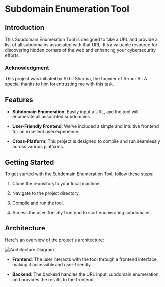 # Subdomain Enumeration Tool

## Introduction

This Subdomain Enumeration Tool is designed to take a URL and provide a list of all subdomains associated with that URL. It's a valuable resource for discovering hidden corners of the web and enhancing your cybersecurity efforts.

### Acknowledgment

This project was initiated by Akhil Sharma, the founder of Armur AI. A special thanks to him for entrusting me with this task.

## Features

- **Subdomain Enumeration**: Easily input a URL, and the tool will enumerate all associated subdomains.

- **User-Friendly Frontend**: We've included a simple and intuitive frontend for an excellent user experience.

- **Cross-Platform**: This project is designed to compile and run seamlessly across various platforms.

## Getting Started

To get started with the Subdomain Enumeration Tool, follow these steps:

1. Clone the repository to your local machine.

2. Navigate to the project directory.

3. Compile and run the tool.

4. Access the user-friendly frontend to start enumerating subdomains.

## Architecture

Here's an overview of the project's architecture:

![Architecture Diagram](architecture.png)

- **Frontend**: The user interacts with the tool through a frontend interface, making it accessible and user-friendly.

- **Backend**: The backend handles the URL input, subdomain enumeration, and provides the results to the frontend.

